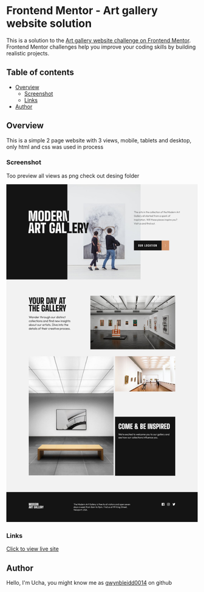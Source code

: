 # Frontend Mentor - Art gallery website solution

This is a solution to the [Art gallery website challenge on Frontend Mentor](https://www.frontendmentor.io/challenges/art-gallery-website-yVdrZlxyA). Frontend Mentor challenges help you improve your coding skills by building realistic projects.

## Table of contents

- [Overview](#overview)
  - [Screenshot](#screenshot)
  - [Links](#links)
- [Author](#author)

## Overview

This is a simple 2 page website with 3 views, mobile, tablets and desktop, only html and css was used in process

### Screenshot

Too preview all views as png check out desing folder

![Desktop View](./design/index-desktop.png)

### Links

[Click to view live site](https://gwynbleidd0014.github.io/art-gallery-website/)

## Author

Hello, I'm Ucha, you might know me as [gwynbleidd0014](https://github.com/gwynbleidd0014) on github
